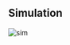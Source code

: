 ## Simulation

![sim](https://user-images.githubusercontent.com/101192229/168405098-985679eb-b827-4991-a67a-ff63c76197b7.PNG)
